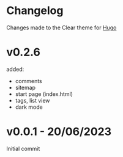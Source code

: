 # Changelog
Changes made to the Clear theme for [Hugo](https://goghugo.io')

# v0.2.6
added:
- comments
- sitemap
- start page (index.html)
- tags, list view
- dark mode

# v0.0.1 - 20/06/2023
Initial commit